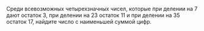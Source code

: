 Среди всевозможных четырехзначных чисел, которые при делении на 7 дают остаток 3, при делении на 23 остаток 11 и при делении на 35 остаток 17, найдите число с наименьшей суммой цифр.